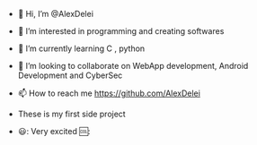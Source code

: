 - 👋 Hi, I’m @AlexDelei
- 👀 I’m interested in programming and creating softwares
- 🌱 I’m currently learning C , python
- 💞️ I’m looking to collaborate on WebApp development, Android Development and CyberSec
- 📫 How to reach me https://github.com/AlexDelei

- These is my first side project
 - 😃: Very excited 🆒:


<!---
AlexDelei/AlexDelei is a ✨ special ✨ repository because its `README.md` (this file) appears on your GitHub profile.
You can click the Preview link to take a look at your changes.
--->
